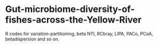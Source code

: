 # Gut-microbiome-diversity-of-fishes-across-the-Yellow-River
R codes for variation-partitioning, beta NTI, RCbray, LIPA, PACo, PCoA, betadispersion and so on.
